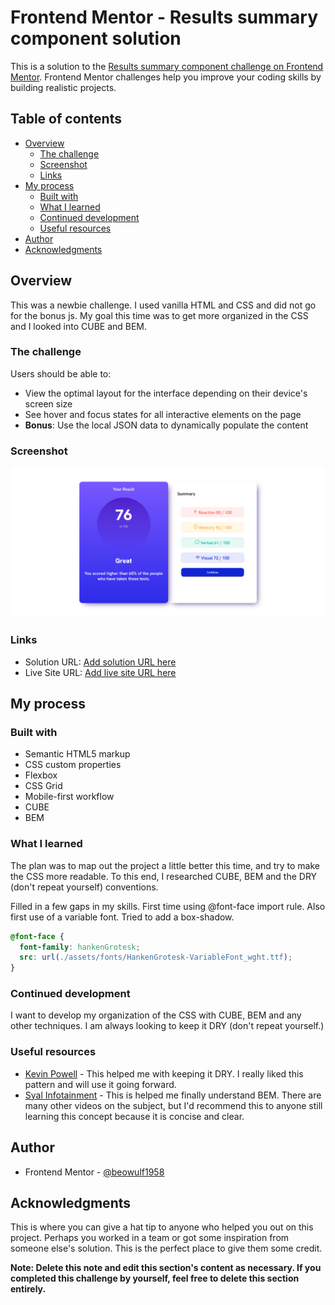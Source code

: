 # Frontend Mentor - Results summary component solution

This is a solution to the [Results summary component challenge on Frontend Mentor](https://www.frontendmentor.io/challenges/results-summary-component-CE_K6s0maV). Frontend Mentor challenges help you improve your coding skills by building realistic projects.

## Table of contents

- [Overview](#overview)
  - [The challenge](#the-challenge)
  - [Screenshot](#screenshot)
  - [Links](#links)
- [My process](#my-process)
  - [Built with](#built-with)
  - [What I learned](#what-i-learned)
  - [Continued development](#continued-development)
  - [Useful resources](#useful-resources)
- [Author](#author)
- [Acknowledgments](#acknowledgments)

## Overview

This was a newbie challenge. I used vanilla HTML and CSS and did not go for the bonus js. My goal this time was to get more organized in the CSS and I looked into CUBE and BEM.

### The challenge

Users should be able to:

- View the optimal layout for the interface depending on their device's screen size
- See hover and focus states for all interactive elements on the page
- **Bonus**: Use the local JSON data to dynamically populate the content

### Screenshot

![screenshot](./assets/images/Screenshot%202023-10-06.png)

### Links

- Solution URL: [Add solution URL here](https://your-solution-url.com)
- Live Site URL: [Add live site URL here](https://your-live-site-url.com)

## My process

### Built with

- Semantic HTML5 markup
- CSS custom properties
- Flexbox
- CSS Grid
- Mobile-first workflow
- CUBE
- BEM

### What I learned

The plan was to map out the project a little better this time, and try to make the CSS more readable. To this end, I researched CUBE, BEM and the DRY (don't repeat yourself) conventions.

Filled in a few gaps in my skills. First time using @font-face import rule. Also first use of a variable font. Tried to add a box-shadow.

```css
@font-face {
  font-family: hankenGrotesk;
  src: url(./assets/fonts/HankenGrotesk-VariableFont_wght.ttf);
}
```

### Continued development

I want to develop my organization of the CSS with CUBE, BEM and any other techniques. I am always looking to keep it DRY (don't repeat yourself.)

### Useful resources

- [Kevin Powell](https://www.youtube.com/watch?v=0px6YH-cauQ&t=986) - This helped me with keeping it DRY. I really liked this pattern and will use it going forward.
- [Syal Infotainment](https://www.youtube.com/watch?v=iyR6RXUZFQ8) - This is helped me finally understand BEM. There are many other videos on the subject, but I'd recommend this to anyone still learning this concept because it is concise and clear.

## Author

- Frontend Mentor - [@beowulf1958](https://www.frontendmentor.io/profile/beowulf1958)

## Acknowledgments

This is where you can give a hat tip to anyone who helped you out on this project. Perhaps you worked in a team or got some inspiration from someone else's solution. This is the perfect place to give them some credit.

**Note: Delete this note and edit this section's content as necessary. If you completed this challenge by yourself, feel free to delete this section entirely.**
